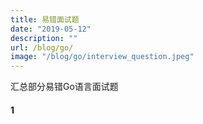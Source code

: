 ```yaml
---
title: 易错面试题
date: "2019-05-12"
description: ""
url: /blog/go/
image: "/blog/go/interview_question.jpeg"
---
```

汇总部分易错Go语言面试题

<!--more-->
#### 1